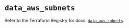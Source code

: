 # `data_aws_subnets`

Refer to the Terraform Registry for docs: [`data_aws_subnets`](https://registry.terraform.io/providers/hashicorp/aws/6.7.0/docs/data-sources/subnets).
